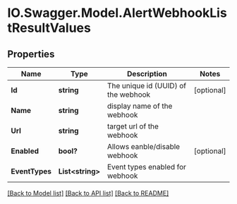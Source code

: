 # IO.Swagger.Model.AlertWebhookListResultValues
## Properties

Name | Type | Description | Notes
------------ | ------------- | ------------- | -------------
**Id** | **string** | The unique id (UUID) of the webhook | [optional] 
**Name** | **string** | display name of the webhook | 
**Url** | **string** | target url of the webhook | 
**Enabled** | **bool?** | Allows eanble/disable webhook | [optional] 
**EventTypes** | **List&lt;string&gt;** | Event types enabled for webhook | 

[[Back to Model list]](../README.md#documentation-for-models) [[Back to API list]](../README.md#documentation-for-api-endpoints) [[Back to README]](../README.md)

